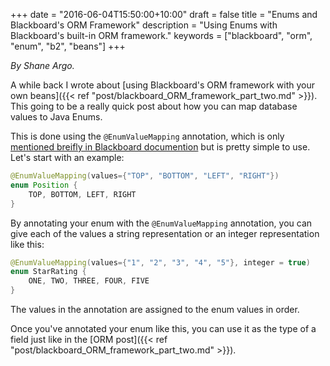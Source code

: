 +++
date = "2016-06-04T15:50:00+10:00"
draft = false
title = "Enums and Blackboard's ORM Framework"
description = "Using Enums with Blackboard's built-in ORM framework."
keywords = ["blackboard", "orm", "enum", "b2", "beans"]
+++

*By Shane Argo.*

A while back I wrote about [using Blackboard's ORM framework with your own beans]({{< ref "post/blackboard_ORM_framework_part_two.md" >}}). This going to be a really quick post about how you can map database values to Java Enums.

This is done using the `@EnumValueMapping` annotation, which is only [mentioned breifly in Blackboard documention](https://en-us.help.blackboard.com/Learn/9.1_2014_04/Administrator/080_Developer_Resources/020_Develop/Developer's_Guides/Date_Management_Developer's_Guide) but is pretty simple to use. Let's start with an example:

```java
@EnumValueMapping(values={"TOP", "BOTTOM", "LEFT", "RIGHT"})
enum Position {
    TOP, BOTTOM, LEFT, RIGHT
}
```

By annotating your enum with the `@EnumValueMapping` annotation, you can give each of the values a string representation or an integer representation like this:

```java
@EnumValueMapping(values={"1", "2", "3", "4", "5"}, integer = true)
enum StarRating {
    ONE, TWO, THREE, FOUR, FIVE
}
```

The values in the annotation are assigned to the enum values in order.

Once you've annotated your enum like this, you can use it as the type of a field just like in the [ORM post]({{< ref "post/blackboard_ORM_framework_part_two.md" >}}).